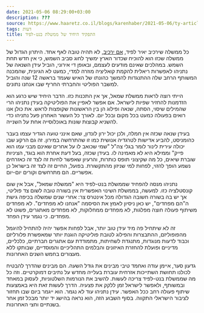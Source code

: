 ```yaml
---
date: 2021-05-06 08:29:00+03:00
description: ???
source: https://www.haaretz.co.il/blogs/karenhaber/2021-05-06/ty-article/0000017f-f89d-d460-afff-fbff02cd0000
tags: דעות
title: התפקיד היחיד של ממשלת בנט-לפיד
---
```


כל ממשלה שירכיב יאיר לפיד, [אם ירכיב](/news/elections/2021-05-05/ty-article-live/.premium/0000017f-e256-df7c-a5ff-e27e79440000), לא תהיה טובה לאף אחד. היתרון הגדול של ממשלה שכזו הוא להוכיח שכדור הארץ ימשיך לחוג סביב השמש, כי אין חדש תחת השמש. במהלכים שאינם מודעים לעצמם, ובאופן די אירוני, הוביל עידן השנאה של נתניהו לאפשרות ריאלית להקמת קואליציה מוזרה למדי, כמעט לא הגיונית, שהמכנה המשותף הרחב שלה ההתנגדות להמשך כהונתו של האיש שעמד בראשה 12 שנה והוביל למשבר הפוליטי והחברתי החריף שבו אנחנו נתונים. 

הייתי רוצה לראות ממשלת שמאל, אך אין התכנות כזו. הדבר היחיד שיש כרגע הוא הזדמנות להחזיר שפיות לישראל. אם אפשר לאפיין את הפוליטיקה בעידן נתניהו הרי שהמילים שיסוי, הסתה, שנאה ופילוג הן בין הראשונות שקופצות לראש. את כולן אנו רואים בפעולה כמעט בכל מקום ובכל יום. לאורך כל העשור האחרון פעל נתניהו כדי להשניא קבוצות שונות באוכלוסייה אחת על השנייה. 

בעידן שנאה שכזה אין חמלה, ולכן יכול ירון לונדון, שאם אינני טועה הגדיר עצמו בעבר כהומניסט, להביע אדישות לטרגדיה אנושית כמו זו שהתרחשה במירון. זה גם הרקע שבו יכולה עירית לינור לומר בגלי צה"ל "שמי שכואב לו על אחרים שאינם מבני עמו הוא פייק" וממילא היא לא מאמינה לו. בעידן שכזה, בעל דעת אחרת הוא בוגד, הציניות שוברת שיאים, כל מה שקיצוני תופס כותרות, והרעיון שאפשר לחיות זה לצד זה כאזרחים נשמע הופך להזוי, לפחות למי שניזון מהתקשורת. בפועל, החיים זה לצד זה בישראל כן אפשריים. הם מתרחשים וקורים יום-יום. 

נתניהו מנסה להפחיד שממשלת בנט-לפיד היא "ממשלת שמאל", אבל אין שום קונסטלציה כזו. למעשה, בממשלת השינוי האפשרית אין בשורה טובה לשום צד פוליטי, אך יש בה בשורה חשובה הגדולה מכל אינטרס צר: אחרי שנים שמשלה בכיפה גישת ה"הם מפחדים", יש כאן ניסיון לאמץ את הסיסמה "אנחנו לא מפחדים". לא מפחדים משיתוף פעולה חוצה מפלגות, לא מפחדים ממחלוקות, לא מפחדים מאתגרים, פשוט לא מפחדים. כי נגמר עידן הפחד. 

זה לא שיתחיל פה מיד עידן טוב יותר, אבל לפחות אפשר יהיה להתחיל להיגמל מהפופוליזם, ההתבצרות והפילוג לטובת פוליטיקה הוגנת יותר שמאפשרת פלורליזם וכבוד לדעות מנוגדות, מתנגדת לשחיתות, מתמודדת עם אתגרים חברתיים, כלכליים, מדיניים ופועלת להחזרת האיזונים והבלמים התהליכיים והמוסדיים, שבותקו ללא מעצורים בחמש השנים האחרונות. 

גדעון סער, איימן עודה ואחמד טיבי מבינים את גודל השעה. הם מבינים שהדרך להבטיח לכולנו תחושת השתייכות אזרחית עוברת בעלייה מחדש על נתיבים דמוקרטיים. וזה כל מה שממשלת בנט-לפיד צריכה לעשות. להשיב את הנורמות השלטוניות, לעסוק במאחד ובמשותף, ולאפשר לישראל זמן ללקק את פצעיה. הדרך לעשות זאת היא באמצעות שיתוף פעולה רחב ככל האפשר. עידן נתניהו עוד לא נגמר. הוא ייגמר ביום שבו תחזור לציבור הישראלי התקווה. בסוף השבוע הזה, הוא נראה בהישג יד יותר מבכל זמן אחר בשנתיים וחצי האחרונות.